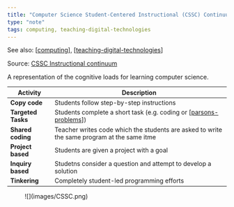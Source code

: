 ```yaml
---
title: "Computer Science Student-Centered Instructional (CSSC) Continuum"
type: "note"
tags: computing, teaching-digital-technologies
---
```


See also: [[computing]], [[teaching-digital-technologies]]

Source: [CSSC Instructional continuum](https://textbooks.cs.ksu.edu/tlcs/4-designing-cs-lessons/03-instructional-continuum/index.html)

A representation of the cognitive loads for learning computer science.

| Activity | Description |
|---|---|
| **Copy code** | Students follow step-by-step instructions | 
| **Targeted Tasks** | Students complete a short task (e.g. coding or [[parsons-problems]]) |
| **Shared coding** | Teacher writes code which the students are asked to write the same program at the same itme
| **Project based** | Students are given a project with a goal | 
| **Inquiry based** | Studetns consider a question and attempt to develop a solution |
| **Tinkering** | Completely student-led programming efforts |

<figure markdown>
![](images/CSSC.png)
</figure>


[//begin]: # "Autogenerated link references for markdown compatibility"
[computing]: ..%2F..%2Fcomputing%2Fcomputing "Computing"
[teaching-digital-technologies]: teaching-digital-technologies "Teaching Digital Technologies"
[parsons-problems]: ..%2F..%2Fcomputing%2Fparsons-problems "Parson's problems"
[//end]: # "Autogenerated link references"